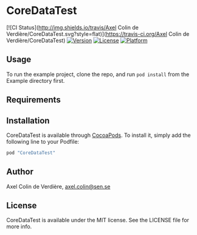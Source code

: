 # CoreDataTest

[![CI Status](http://img.shields.io/travis/Axel Colin de Verdière/CoreDataTest.svg?style=flat)](https://travis-ci.org/Axel Colin de Verdière/CoreDataTest)
[![Version](https://img.shields.io/cocoapods/v/CoreDataTest.svg?style=flat)](http://cocoapods.org/pods/CoreDataTest)
[![License](https://img.shields.io/cocoapods/l/CoreDataTest.svg?style=flat)](http://cocoapods.org/pods/CoreDataTest)
[![Platform](https://img.shields.io/cocoapods/p/CoreDataTest.svg?style=flat)](http://cocoapods.org/pods/CoreDataTest)

## Usage

To run the example project, clone the repo, and run `pod install` from the Example directory first.

## Requirements

## Installation

CoreDataTest is available through [CocoaPods](http://cocoapods.org). To install
it, simply add the following line to your Podfile:

```ruby
pod "CoreDataTest"
```

## Author

Axel Colin de Verdière, axel.colin@sen.se

## License

CoreDataTest is available under the MIT license. See the LICENSE file for more info.
